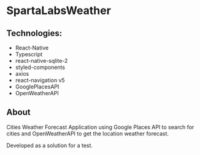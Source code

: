 # SpartaLabsWeather

<h2>Technologies:</h2>

* React-Native
* Typescript
* react-native-sqlite-2
* styled-components
* axios
* react-navigation v5
* GooglePlacesAPI
* OpenWeatherAPI

<h2>About</h2>
<p>Cities Weather Forecast Application using Google Places API to search for cities and OpenWeatherAPI to get the location weather forecast.</p>
<p>Developed as a solution for a test.</p>

